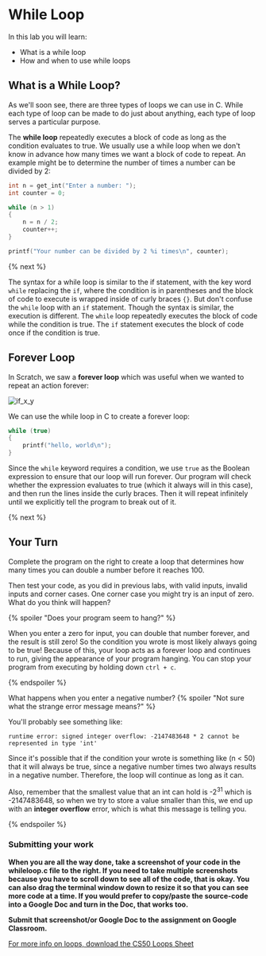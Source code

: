 # While Loop

In this lab you will learn:

- What is a while loop
- How and when to use while loops

## What is a While Loop?

As we'll soon see, there are three types of loops we can use in C. While each type of loop can be made to do just about anything, each type of loop serves a particular purpose.

The **while loop** repeatedly executes a block of code as long as the condition evaluates to true. We usually use a while loop when we don't know in advance how many times we want a block of code to repeat. An example might be to determine the number of times a number can be divided by 2:

```c
int n = get_int("Enter a number: ");
int counter = 0;

while (n > 1)
{
    n = n / 2;
    counter++;
}

printf("Your number can be divided by 2 %i times\n", counter);
```

{% next %}

The syntax for a while loop is similar to the if statement, with the key word `while` replacing the `if`, where the condition is in parentheses and the block of code to execute is wrapped inside of curly braces `{}`. But don't confuse the `while` loop with an `if` statement. Though the syntax is similar, the execution is different. The `while` loop repeatedly executes the block of code while the condition is true. The `if` statement executes the block of code once if the condition is true.

## Forever Loop

In Scratch, we saw a **forever loop** which was useful when we wanted to repeat an action forever:

![if_x_y](https://raw.githubusercontent.com/cs50nestm/cs50labs/2019/whileloop/forever.png)

We can use the while loop in C to create a forever loop:

```c
while (true)
{
    printf("hello, world\n");
}
```

Since the `while` keyword requires a condition, we use `true` as the Boolean expression to ensure that our loop will run forever. Our program will check whether the expression evaluates to true (which it always will in this case), and then run the lines inside the curly braces. Then it will repeat infinitely until we explicitly tell the program to break out of it.

{% next %}

## Your Turn

Complete the program on the right to create a loop that determines how many times you can double a number before it reaches 100.

Then test your code, as you did in previous labs, with valid inputs, invalid inputs and corner cases. One corner case you might try is an input of zero. What do you think will happen?

{% spoiler "Does your program seem to hang?" %}

When you enter a zero for input, you can double that number forever, and the result is still zero! So the condition you wrote is most likely always going to be true! Because of this, your loop acts as a forever loop and continues to run, giving the appearance of your program hanging. You can stop your program from executing by holding down `ctrl + c`.

{% endspoiler %}

What happens when you enter a negative number?
{% spoiler "Not sure what the strange error message means?" %}

You'll probably see something like:
```
runtime error: signed integer overflow: -2147483648 * 2 cannot be represented in type 'int'
```

Since it's possible that if the condition your wrote is something like (n < 50) that it will always be true, since a negative number times two always results in a negative number. Therefore, the loop will continue as long as it can.

Also, remember that the smallest value that an int can hold is -2<sup>31</sup> which is -2147483648, so when we try to store a value smaller than this, we end up with an **integer overflow** error, which is what this message is telling you.

{% endspoiler %}

### Submitting your work

**When you are all the way done, take a screenshot of your code in the whileloop.c file to the right.  If you need to take multiple screenshots because you have to scroll down to see all of the code, that is okay.  You can also drag the terminal window down to resize it so that you can see more code at a time.  If you would prefer to copy/paste the source-code into a Google Doc and turn in the Doc, that works too.**

**Submit that screenshot/or Google Doc to the assignment on Google Classroom.**

[For more info on loops, download the CS50 Loops Sheet](https://cs50.harvard.edu/ap/2020/assets/pdfs/loops.pdf)
